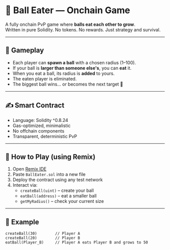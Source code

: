  # 🎱 Ball Eater — Onchain Game        
        
A fully onchain PvP game where **balls eat each other to grow**.        
Written in pure Solidity. No tokens. No rewards. Just strategy and survival.       
      
---     
       
## 🧠 Gameplay       
      
- Each player can **spawn a ball** with a chosen radius (1–100).       
- If your ball is **larger than someone else's**, you can **eat** it.       
- When you eat a ball, its radius is **added** to yours.     
- The eaten player is eliminated.        
- The biggest ball wins... or becomes the next target 🧨         
    
---    
      
## ✍️ Smart Contract         
      
- Language: Solidity ^0.8.24     
- Gas-optimized, minimalistic   
- No offchain components     
- Transparent, deterministic PvP   
   
---  
  
## 🚀 How to Play (using Remix)   
 
1. Open [Remix IDE](https://remix.ethereum.org/)   
2. Paste `BallEater.sol` into a new file   
3. Deploy the contract using any test network   
4. Interact via:  
   - `createBall(uint)` – create your ball   
   - `eatBall(address)` – eat a smaller ball  
   - `getMyRadius()` – check your current size  

---

## 🧪 Example

```solidity
createBall(30)        // Player A
createBall(20)        // Player B
eatBall(Player_B)     // Player A eats Player B and grows to 50
